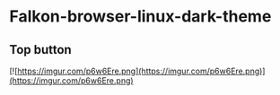 # Falkon-browser-linux-dark-theme

## Top button
[![https://imgur.com/p6w6Ere.png](https://imgur.com/p6w6Ere.png)](https://imgur.com/p6w6Ere.png)

